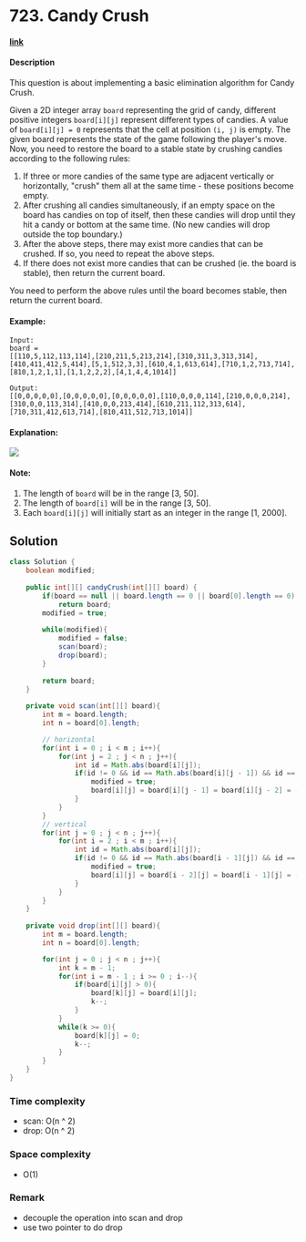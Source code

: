 # 723. Candy Crush

#### [link](https://leetcode.com/problems/candy-crush/)

#### Description
This question is about implementing a basic elimination algorithm for Candy Crush.

Given a 2D integer array `board` representing the grid of candy, different positive integers `board[i][j]` represent different types of candies. A value of `board[i][j] = 0` represents that the cell at position `(i, j)` is empty. The given board represents the state of the game following the player's move. Now, you need to restore the board to a stable state by crushing candies according to the following rules:

1. If three or more candies of the same type are adjacent vertically or horizontally, "crush" them all at the same time - these positions become empty.
2. After crushing all candies simultaneously, if an empty space on the board has candies on top of itself, then these candies will drop until they hit a candy or bottom at the same time. (No new candies will drop outside the top boundary.)
3. After the above steps, there may exist more candies that can be crushed. If so, you need to repeat the above steps.
4. If there does not exist more candies that can be crushed (ie. the board is stable), then return the current board.

You need to perform the above rules until the board becomes stable, then return the current board.

#### Example:
```
Input:
board =
[[110,5,112,113,114],[210,211,5,213,214],[310,311,3,313,314],[410,411,412,5,414],[5,1,512,3,3],[610,4,1,613,614],[710,1,2,713,714],[810,1,2,1,1],[1,1,2,2,2],[4,1,4,4,1014]]

Output:
[[0,0,0,0,0],[0,0,0,0,0],[0,0,0,0,0],[110,0,0,0,114],[210,0,0,0,214],[310,0,0,113,314],[410,0,0,213,414],[610,211,112,313,614],[710,311,412,613,714],[810,411,512,713,1014]]
```
#### Explanation:
![](https://assets.leetcode.com/uploads/2018/10/12/candy_crush_example_2.png)

#### Note:
1. The length of `board` will be in the range [3, 50].
2. The length of `board[i]` will be in the range [3, 50].
3. Each `board[i][j]` will initially start as an integer in the range [1, 2000].

## Solution
```java
class Solution {
    boolean modified;
    
    public int[][] candyCrush(int[][] board) {
        if(board == null || board.length == 0 || board[0].length == 0)
            return board;
        modified = true;
        
        while(modified){
            modified = false;
            scan(board);
            drop(board);
        }
        
        return board;
    }
    
    private void scan(int[][] board){
        int m = board.length;
        int n = board[0].length;

        // horizontal
        for(int i = 0 ; i < m ; i++){
            for(int j = 2 ; j < n ; j++){
                int id = Math.abs(board[i][j]);
                if(id != 0 && id == Math.abs(board[i][j - 1]) && id == Math.abs(board[i][j - 2])){
                    modified = true;
                    board[i][j] = board[i][j - 1] = board[i][j - 2] = -id;
                }
            }
        }
        // vertical
        for(int j = 0 ; j < n ; j++){
            for(int i = 2 ; i < m ; i++){
                int id = Math.abs(board[i][j]);
                if(id != 0 && id == Math.abs(board[i - 1][j]) && id == Math.abs(board[i - 2][j])){
                    modified = true;
                    board[i][j] = board[i - 2][j] = board[i - 1][j] = -id;
                }
            }
        }
    }
    
    private void drop(int[][] board){
        int m = board.length;
        int n = board[0].length;

        for(int j = 0 ; j < n ; j++){
            int k = m - 1;
            for(int i = m - 1 ; i >= 0 ; i--){
                if(board[i][j] > 0){
                    board[k][j] = board[i][j];
                    k--;
                }
            }
            while(k >= 0){
                board[k][j] = 0;
                k--;
            }
        }
    }
}
```
### Time complexity
* scan: O(n ^ 2)
* drop: O(n ^ 2)
### Space complexity
* O(1)
### Remark
* decouple the operation into scan and drop
* use two pointer to do drop